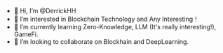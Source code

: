 - 👋 Hi, I’m @DerrickHH
- 👀 I’m interested in Blockchain Technology and Any Interesting！
- 🌱 I’m currently learning Zero-Knowledge, LLM (It's really interesting!), GameFi.
- 💞️ I’m looking to collaborate on Blockhain and DeepLearning.

<!---
DerrickHH/DerrickHH is a ✨ special ✨ repository because its `README.md` (this file) appears on your GitHub profile.
You can click the Preview link to take a look at your changes.
--->
